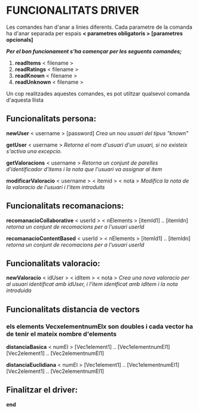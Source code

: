 # FUNCIONALITATS DRIVER

Les comandes han d'anar a linies diferents. Cada parametre de la comanda ha d'anar separada per espais
**< parametres obligatoris > [parametres opcionals]**

***Per el bon funcionament s'ha començar per les seguents comandes;***
1.  **readItems** < filename >
2.  **readRatings** < filename >
3.  **readKnown** < filename >
4.  **readUnknown** < filename > 

Un cop realitzades aquestes comandes, es pot utiltzar qualsevol comanda d'aquesta llista

## Funcionalitats persona:
**newUser** < username > [password] _Crea un nou usuari del tipus "known"_

**getUser** < username > _Retorna el nom d'usuari d'un usuari, si no existeix s'activa una excepcio._

**getValoracions** < username > _Retorna un conjunt de parelles d'identificador d'items i la nota que l'usuari va assignar al item_

**modificarValoracio** < username > < itemid > < nota > _Modifica la nota de la valoracio de l'usuari i l'item introduits_

## Funcionalitats recomanacions:
**recomanacioCollaborative** < userId > < nElements > [itemId1] .. [itemIdn] _retorna un conjunt de recomacions per a l'usuari userId_

**recomanacioContentBased** < userId > < nElements > [itemId1] .. [itemIdn] _retorna un conjunt de recomacions per a l'usuari userId_

## Funcionalitats valoracio:
**newValoracio** < idUser > < idItem > < nota > _Crea una nova valoracio per al usuari identificat amb idUser, i l'item identficat amb idItem i la nota introduida_

## Funcionalitats distancia de vectors
### els elements VecxelementnumElx son doubles i cada vector ha de tenir el mateix nombre d'elements
**distanciaBasica** < numEl > [Vec1element1] .. [Vec1elementnumEl1] [Vec2element1] .. [Vec2elementnumEl1]

**distanciaEuclidiana**  < numEl > [Vec1element1] .. [Vec1elementnumEl1] [Vec2element1] .. [Vec2elementnumEl1]

## Finalitzar el driver:
**end**